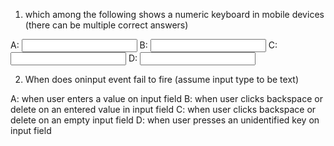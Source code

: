 1. which among the following shows a numeric keyboard in mobile devices (there can be multiple correct answers)

A: <input type="number" />
B: <input type="tel" />
C: <input type="text" pattern="\d*">
D: <input type="text" inputmode="numeric">

2. When does oninput event fail to fire (assume input type to be text)

A: when user enters a value on input field
B: when user clicks backspace or delete on an entered value in input field
C: when user clicks backspace or delete on an empty input field
D: when user presses an unidentified key on input field
